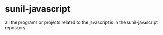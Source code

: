 # sunil-javascript
all the programs or projects related to the javascript is in the sunil-javascript repository.  
